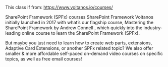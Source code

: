 This class if from: https://www.voitanos.io/courses/

SharePoint Framework (SPFx) courses
SharePoint Framework
Voitanos initially launched in 2017 with what’s our flagship course, Mastering the SharePoint Framework by Andrew Connell , which quickly into the industry-leading online course to learn the SharePoint Framework (SPFx).

But maybe you just need to learn how to create web parts, extensions, Adaptive Card Extensions, or another SPFx related topic? We also offer smaller & more affordable self-paced on-demand video courses on specific topics, as well as free email courses!


